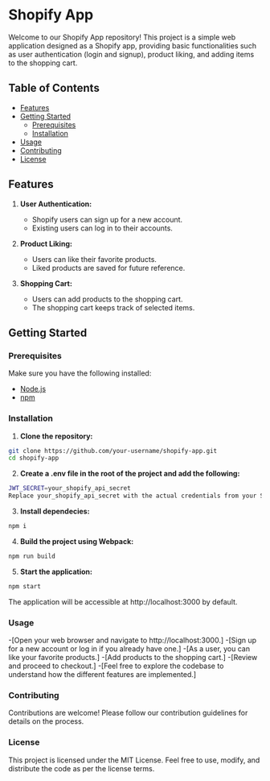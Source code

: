 # Shopify App

Welcome to our Shopify App repository! This project is a simple web application designed as a Shopify app, providing basic functionalities such as user authentication (login and signup), product liking, and adding items to the shopping cart.

## Table of Contents

- [Features](#features)
- [Getting Started](#getting-started)
  - [Prerequisites](#prerequisites)
  - [Installation](#installation)
- [Usage](#usage)
- [Contributing](#contributing)
- [License](#license)

## Features

1. **User Authentication:**
   - Shopify users can sign up for a new account.
   - Existing users can log in to their accounts.

2. **Product Liking:**
   - Users can like their favorite products.
   - Liked products are saved for future reference.

3. **Shopping Cart:**
   - Users can add products to the shopping cart.
   - The shopping cart keeps track of selected items.

## Getting Started

### Prerequisites

Make sure you have the following installed:

- [Node.js](https://nodejs.org/)
- [npm](https://www.npmjs.com/)

### Installation

1. **Clone the repository:**

  ```bash
  git clone https://github.com/your-username/shopify-app.git
  cd shopify-app
  ```
2. **Create a .env file in the root of the project and add the following:**
  ```bash
  JWT_SECRET=your_shopify_api_secret
  Replace your_shopify_api_secret with the actual credentials from your Shopify Partner account.
  ```

3. **Install dependecies:**
  ```bash
  npm i
  ```

4. **Build the project using Webpack:**
  ```bash
  npm run build
  ```

5. **Start the application:**
  ```bash
  npm start
  ```

The application will be accessible at http://localhost:3000 by default.

### Usage
-[Open your web browser and navigate to http://localhost:3000.]
-[Sign up for a new account or log in if you already have one.]
-[As a user, you can like your favorite products.]
-[Add products to the shopping cart.]
-[Review and proceed to checkout.]
-[Feel free to explore the codebase to understand how the different features are implemented.]

### Contributing
Contributions are welcome! Please follow our contribution guidelines for details on the process.

### License
This project is licensed under the MIT License. Feel free to use, modify, and distribute the code as per the license terms.
